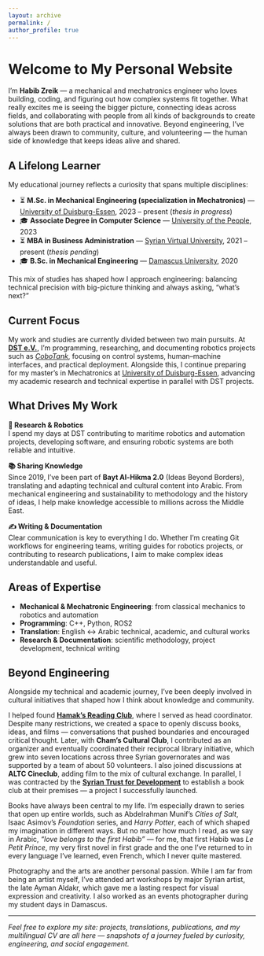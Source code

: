 ```yaml
---
layout: archive
permalink: /
author_profile: true
---
```

# Welcome to My Personal Website  

I’m **Habib Zreik** — a mechanical and mechatronics engineer who loves building, coding, and figuring out how complex systems fit together. What really excites me is seeing the bigger picture, connecting ideas across fields, and collaborating with people from all kinds of backgrounds to create solutions that are both practical and innovative. Beyond engineering, I’ve always been drawn to community, culture, and volunteering — the human side of knowledge that keeps ideas alive and shared.  

## A Lifelong Learner  

My educational journey reflects a curiosity that spans multiple disciplines:  

- ⏳ **M.Sc. in Mechanical Engineering (specialization in Mechatronics)** — [University of Duisburg-Essen](https://www.uni-due.de/), 2023 – present (*thesis in progress*)  
- 🎓 **Associate Degree in Computer Science** — [University of the People](https://www.uopeople.edu/), 2023  
- ⏳ **MBA in Business Administration** — [Syrian Virtual University](https://www.svuonline.org/en), 2021 – present (*thesis pending*)  
- 🎓 **B.Sc. in Mechanical Engineering** — [Damascus University](https://www.damascusuniversity.edu.sy/index.php?lang=2), 2020  

This mix of studies has shaped how I approach engineering: balancing technical precision with big-picture thinking and always asking, “what’s next?”  

## Current Focus  

My work and studies are currently divided between two main pursuits. At [**DST e.V.**](https://www.dst-org.de/), I’m programming, researching, and documenting robotics projects such as [*CoboTank*](https://cobotank.de/), focusing on control systems, human–machine interfaces, and practical deployment. Alongside this, I continue preparing for my master’s in Mechatronics at [University of Duisburg-Essen](https://www.uni-due.de/), advancing my academic research and technical expertise in parallel with DST projects.  

## What Drives My Work  

**🔧 Research & Robotics**  
I spend my days at DST contributing to maritime robotics and automation projects, developing software, and ensuring robotic systems are both reliable and intuitive.  

**📚 Sharing Knowledge**  
Since 2019, I’ve been part of **Bayt Al-Hikma 2.0** (Ideas Beyond Borders), translating and adapting technical and cultural content into Arabic. From mechanical engineering and sustainability to methodology and the history of ideas, I help make knowledge accessible to millions across the Middle East.  

**✍️ Writing & Documentation**  
Clear communication is key to everything I do. Whether I’m creating Git workflows for engineering teams, writing guides for robotics projects, or contributing to research publications, I aim to make complex ideas understandable and useful.  

## Areas of Expertise  

- **Mechanical & Mechatronic Engineering**: from classical mechanics to robotics and automation  
- **Programming**: C++, Python, ROS2  
- **Translation**: English ↔ Arabic technical, academic, and cultural works  
- **Research & Documentation**: scientific methodology, project development, technical writing  

## Beyond Engineering  

Alongside my technical and academic journey, I’ve been deeply involved in cultural initiatives that shaped how I think about knowledge and community.  

I helped found [**Hamak’s Reading Club**](https://www.facebook.com/hamak.reading.club), where I served as head coordinator. Despite many restrictions, we created a space to openly discuss books, ideas, and films — conversations that pushed boundaries and encouraged critical thought. Later, with **Cham’s Cultural Club**, I contributed as an organizer and eventually coordinated their reciprocal library initiative, which grew into seven locations across three Syrian governorates and was supported by a team of about 50 volunteers. I also joined discussions at **ALTC Cineclub**, adding film to the mix of cultural exchange. In parallel, I was contracted by the [**Syrian Trust for Development**](https://ich.unesco.org/en/accredited-ngos/accredited-ong-00761) to establish a book club at their premises — a project I successfully launched.  

Books have always been central to my life. I’m especially drawn to series that open up entire worlds, such as Abdelrahman Munif’s *Cities of Salt*, Isaac Asimov’s *Foundation* series, and *Harry Potter*, each of which shaped my imagination in different ways. But no matter how much I read, as we say in Arabic, *“love belongs to the first Habib”* — for me, that first Habib was *Le Petit Prince*, my very first novel in first grade and the one I’ve returned to in every language I’ve learned, even French, which I never quite mastered.  

Photography and the arts are another personal passion. While I am far from being an artist myself, I’ve attended art workshops by major Syrian artist, the late Ayman Aldakr, which gave me a lasting respect for visual expression and creativity. I also worked as an events photographer during my student days in Damascus.  

---

*Feel free to explore my site: projects, translations, publications, and my multilingual CV are all here — snapshots of a journey fueled by curiosity, engineering, and social engagement.*
